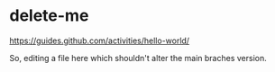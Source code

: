 # delete-me
https://guides.github.com/activities/hello-world/

So, editing a file here which shouldn't alter the main braches version.
